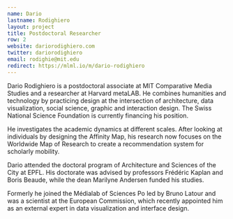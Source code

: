 ```yaml
---
name: Dario
lastname: Rodighiero
layout: project
title: Postdoctoral Researcher
row: 2
website: dariorodighiero.com
twitter: dariorodighiero
email: rodighie@mit.edu
redirect: https://mlml.io/m/dario-rodighiero
---
```


Dario Rodighiero is a postdoctoral associate at MIT Comparative Media Studies and a researcher at Harvard metaLAB. He combines humanities and technology by practicing design at the intersection of architecture, data visualization, social science, graphic and interaction design. The Swiss National Science Foundation is currently financing his position.

He investigates the academic dynamics at different scales. After looking at individuals by designing the Affinity Map⁠, his research now focuses on the Worldwide Map of Research to create a recommendation system for scholarly mobility.

Dario attended the doctoral program of Architecture and Sciences of the City at EPFL. His doctorate was advised by professors Frédéric Kaplan and Boris Beaude, while the dean Marilyne Andersen funded his studies.

Formerly he joined the Médialab of Sciences Po led by Bruno Latour and was a scientist at the European Commission, which recently appointed him as an external expert in data visualization and interface design.
